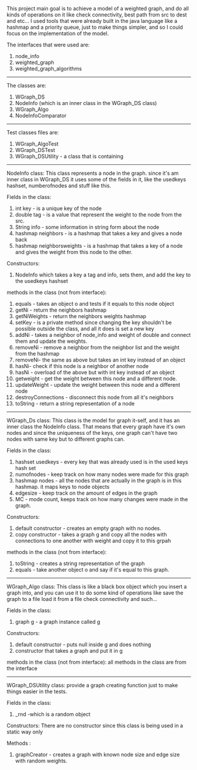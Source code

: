 This project main goal is to achieve a model of a weighted graph,
and do all kinds of operations on it like check connectivity, best path from src to dest and etc...
I used tools that were already built in the java language like a hashmap and a priority queue, just to make things simpler,
and so I could focus on the implementation of the model.

The interfaces that were used are:
1. node_info
2. weighted_graph
3. weighted_graph_algorithms
-------------------------------------------
The classes are:
1. WGraph_DS
2. NodeInfo (which is an inner class in the WGraph_DS class)
3. WGraph_Algo
4. NodeInfoComparator
-------------------------------------------
Test classes files are:
1. WGraph_AlgoTest
2. WGraph_DSTest
3. WGraph_DSUtility - a class that is containing
-------------------------------------------

NodeInfo class:
This class represents a node in the graph.
since it's am inner class in WGraph_DS it uses some of the fields in it, like
the usedkeys hashset, numberofnodes and stuff like this.

Fields in the class:
1. int key - is a unique key of the node
2. double tag - is a value that represent the weight to the node from the src.
3. String info - some information in string form about the node
4. hashmap neighbors - is a hashmap that takes a key and gives a node back
5. hashmap neighborsweights - is a hashmap that takes a key of a node and gives the weight from this node to the other.

Constructors:
1. NodeInfo which takes a key a tag and info, sets them, and add the key to the usedkeys hashset

methods in the class (not from interface):
1. equals - takes an object o and tests if it equals to this node object
2. getNi - return the neighbors hashmap
3. getNiWeights - return the neighbors weights hashmap
4. setKey - is a private method since changing the key shouldn't be possible outside the class, and all it does is set a new key
5. addNi - takes a neighbor of node_info and weight of double and connect them and update the weights.
6. removeNi - remove a neighbor from the neighbor list and the weight from the hashmap
7. removeNi- the same as above but takes an int key instead of an object
8. hasNi- check if this node is a neighbor of another node
9. hasNi - overload of the above but with int key instead of an object
10. getweight - get the weight between this node and a different node.
11. updateWeight - update the weight between this node and a different node
12. destroyConnections - disconnect this node from all it's neighbors
13. toString - return a string representation of a node

-------------------------------------------
WGraph_Ds class:
This class is the model for graph it-self, and it has an inner class the NodeInfo class.
That means that every graph have it's own nodes and since the uniqueness of the keys,
one graph can't have two nodes with same key but to different graphs can.

Fields in the class:
1. hashset usedkeys - every key that was already used is in the used keys hash set
2. numofnodes - keep track on how many nodes were made for this graph
3. hashmap nodes - all the nodes that are actually in the graph is in this hashmap. it maps keys to node objects
4. edgesize - keep track on the amount of edges in the graph
5. MC - mode count, keeps track on how many changes were made in the graph.

Constructors:
1. default constructor - creates an empty graph with no nodes.
2. copy constructor - takes a graph g and copy all the nodes with connections to one another with weight and copy it to this grpah

methods in the class (not from interface):
1. toString - creates a string representation of the graph
2. equals - take another object o and say if it's equal to this graph.

-------------------------------------------

WGraph_Algo class:
This class is like a black box object which you insert a graph into, and you can use it
to do some kind of operations like save the graph to a file load it from a file check connectivity and such...

Fields in the class:
1. graph g - a graph instance called g

Constructors:
1. default constructor - puts null inside g and does nothing
2. constructor that takes a graph and put it in g

methods in the class (not from interface):
all methods in the class are from the interface

--------------------------------------------
WGraph_DSUtility class:
provide a graph creating function just to make things easier in the tests.

Fields in the class:
1. _rnd -which is a random object

Constructors:
There are no constructor since this class is being used in a static way only

Methods :
1. graphCreator - creates a graph with known node size and edge size with random weights.









